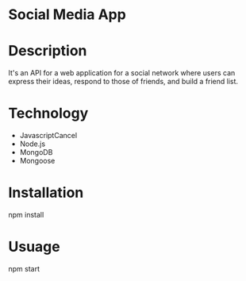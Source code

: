# Social Media App

# Description

It's an API for a web application for a social network where users can express their ideas, respond to those of friends, and build a friend list.

# Technology

* JavascriptCancel 
* Node.js
* MongoDB
* Mongoose


# Installation

npm install

# Usuage 

npm start





